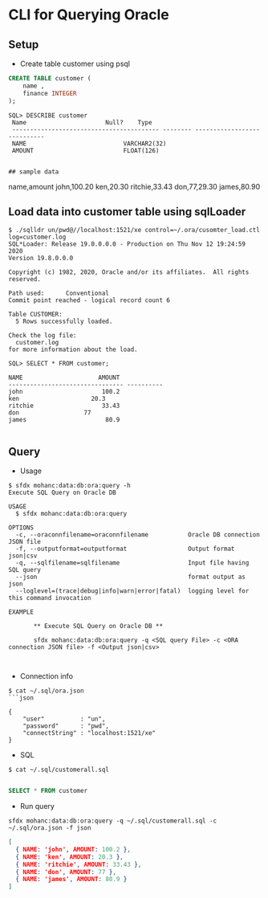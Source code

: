 # CLI for Querying Oracle 

## Setup

- Create table customer using psql

```sql
CREATE TABLE customer ( 
    name , 
    finance INTEGER
);

```

```
SQL> DESCRIBE customer
 Name					   Null?    Type
 ----------------------------------------- -------- ----------------------------
 NAME						    VARCHAR2(32)
 AMOUNT 					    FLOAT(126)

```


```

## sample data 
```

name,amount
john,100.20
ken,20.30
ritchie,33.43
don,77,29.30
james,80.90

## Load data into customer table  using sqlLoader
```
$ ./sqlldr un/pwd@//localhost:1521/xe control=~/.ora/cusomter_load.ctl log=customer.log
SQL*Loader: Release 19.0.0.0.0 - Production on Thu Nov 12 19:24:59 2020
Version 19.8.0.0.0

Copyright (c) 1982, 2020, Oracle and/or its affiliates.  All rights reserved.

Path used:      Conventional
Commit point reached - logical record count 6

Table CUSTOMER:
  5 Rows successfully loaded.

Check the log file:
  customer.log
for more information about the load.
```

```
SQL> SELECT * FROM customer;

NAME				     AMOUNT
-------------------------------- ----------
john				      100.2
ken				       20.3
ritchie 			      33.43
don					 77
james				       80.9


```

## Query
- Usage
```
$ sfdx mohanc:data:db:ora:query -h
Execute SQL Query on Oracle DB

USAGE
  $ sfdx mohanc:data:db:ora:query

OPTIONS
  -c, --oraconnfilename=oraconnfilename           Oracle DB connection JSON file
  -f, --outputformat=outputformat                 Output format json|csv
  -q, --sqlfilename=sqlfilename                   Input file having SQL query
  --json                                          format output as json
  --loglevel=(trace|debug|info|warn|error|fatal)  logging level for this command invocation

EXAMPLE

       ** Execute SQL Query on Oracle DB **

       sfdx mohanc:data:db:ora:query -q <SQL query File> -c <ORA connection JSON file> -f <Output json|csv>

    
```
- Connection info
```
$ cat ~/.sql/ora.json 
```json

{
    "user"          : "un",
    "password"      : "pwd",
    "connectString" : "localhost:1521/xe"
}
```

- SQL
```
$ cat ~/.sql/customerall.sql
```

```sql

SELECT * FROM customer
```
- Run query

```
sfdx mohanc:data:db:ora:query -q ~/.sql/customerall.sql -c ~/.sql/ora.json -f json
```

```json
[
  { NAME: 'john', AMOUNT: 100.2 },
  { NAME: 'ken', AMOUNT: 20.3 },
  { NAME: 'ritchie', AMOUNT: 33.43 },
  { NAME: 'don', AMOUNT: 77 },
  { NAME: 'james', AMOUNT: 80.9 }
]
```



